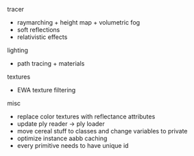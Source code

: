 tracer
 - raymarching + height map + volumetric fog
 - soft reflections
 - relativistic effects

lighting
 - path tracing + materials

textures
 - EWA texture filtering

misc
 - replace color textures with reflectance attributes
 - update ply reader -> ply loader
 - move cereal stuff to classes and change variables to private
 - optimize instance aabb caching
 - every primitive needs to have unique id